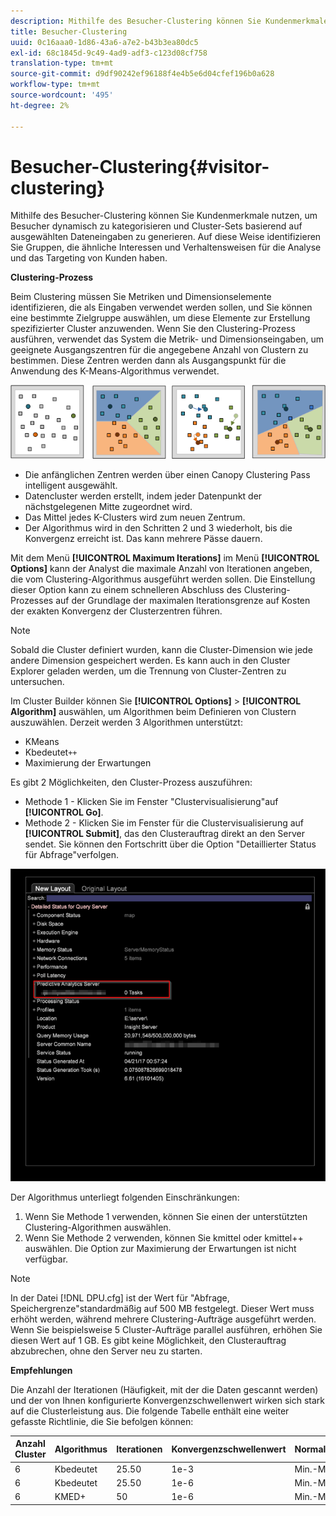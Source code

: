 ```yaml
---
description: Mithilfe des Besucher-Clustering können Sie Kundenmerkmale nutzen, um Besucher dynamisch zu kategorisieren und Cluster-Sets basierend auf ausgewählten Dateneingaben zu generieren. Auf diese Weise identifizieren Sie Gruppen, die ähnliche Interessen und Verhaltensweisen für die Analyse und das Targeting von Kunden haben.
title: Besucher-Clustering
uuid: 0c16aaa0-1d86-43a6-a7e2-b43b3ea80dc5
exl-id: 68c1845d-9c49-4ad9-adf3-c123d08cf758
translation-type: tm+mt
source-git-commit: d9df90242ef96188f4e4b5e6d04cfef196b0a628
workflow-type: tm+mt
source-wordcount: '495'
ht-degree: 2%

---
```


# Besucher-Clustering{#visitor-clustering}

Mithilfe des Besucher-Clustering können Sie Kundenmerkmale nutzen, um Besucher dynamisch zu kategorisieren und Cluster-Sets basierend auf ausgewählten Dateneingaben zu generieren. Auf diese Weise identifizieren Sie Gruppen, die ähnliche Interessen und Verhaltensweisen für die Analyse und das Targeting von Kunden haben.

**Clustering-Prozess**

Beim Clustering müssen Sie Metriken und Dimensionselemente identifizieren, die als Eingaben verwendet werden sollen, und Sie können eine bestimmte Zielgruppe auswählen, um diese Elemente zur Erstellung spezifizierter Cluster anzuwenden. Wenn Sie den Clustering-Prozess ausführen, verwendet das System die Metrik- und Dimensionseingaben, um geeignete Ausgangszentren für die angegebene Anzahl von Clustern zu bestimmen. Diese Zentren werden dann als Ausgangspunkt für die Anwendung des K-Means-Algorithmus verwendet.

![](assets/K_algorithm.png)

* Die anfänglichen Zentren werden über einen Canopy Clustering Pass intelligent ausgewählt.
* Datencluster werden erstellt, indem jeder Datenpunkt der nächstgelegenen Mitte zugeordnet wird.
* Das Mittel jedes K-Clusters wird zum neuen Zentrum.
* Der Algorithmus wird in den Schritten 2 und 3 wiederholt, bis die Konvergenz erreicht ist. Das kann mehrere Pässe dauern.

Mit dem Menü **[!UICONTROL Maximum Iterations]** im Menü **[!UICONTROL Options]** kann der Analyst die maximale Anzahl von Iterationen angeben, die vom Clustering-Algorithmus ausgeführt werden sollen. Die Einstellung dieser Option kann zu einem schnelleren Abschluss des Clustering-Prozesses auf der Grundlage der maximalen Iterationsgrenze auf Kosten der exakten Konvergenz der Clusterzentren führen.

>[!NOTE]
>
>Sobald die Cluster definiert wurden, kann die Cluster-Dimension wie jede andere Dimension gespeichert werden. Es kann auch in den Cluster Explorer geladen werden, um die Trennung von Cluster-Zentren zu untersuchen.

Im Cluster Builder können Sie **[!UICONTROL Options]** > **[!UICONTROL Algorithm]** auswählen, um Algorithmen beim Definieren von Clustern auszuwählen. Derzeit werden 3 Algorithmen unterstützt:

* KMeans
* Kbedeutet`++`
* Maximierung der Erwartungen

Es gibt 2 Möglichkeiten, den Cluster-Prozess auszuführen:

* Methode 1 - Klicken Sie im Fenster &quot;Clustervisualisierung&quot;auf **[!UICONTROL Go]**.
* Methode 2 - Klicken Sie im Fenster für die Clustervisualisierung auf **[!UICONTROL Submit]**, das den Clusterauftrag direkt an den Server sendet. Sie können den Fortschritt über die Option &quot;Detaillierter Status für Abfrage&quot;verfolgen.

![](assets/dwb_visitorclustering.png)

Der Algorithmus unterliegt folgenden Einschränkungen:

1. Wenn Sie Methode 1 verwenden, können Sie einen der unterstützten Clustering-Algorithmen auswählen.
1. Wenn Sie Methode 2 verwenden, können Sie kmittel oder kmittel++ auswählen. Die Option zur Maximierung der Erwartungen ist nicht verfügbar.

>[!NOTE]
>
>In der Datei [!DNL DPU.cfg] ist der Wert für &quot;Abfrage, Speichergrenze&quot;standardmäßig auf 500 MB festgelegt. Dieser Wert muss erhöht werden, während mehrere Clustering-Aufträge ausgeführt werden. Wenn Sie beispielsweise 5 Cluster-Aufträge parallel ausführen, erhöhen Sie diesen Wert auf 1 GB. Es gibt keine Möglichkeit, den Clusterauftrag abzubrechen, ohne den Server neu zu starten.

**Empfehlungen**

Die Anzahl der Iterationen (Häufigkeit, mit der die Daten gescannt werden) und der von Ihnen konfigurierte Konvergenzschwellenwert wirken sich stark auf die Clusterleistung aus. Die folgende Tabelle enthält eine weiter gefasste Richtlinie, die Sie befolgen können:

| Anzahl Cluster | Algorithmus | Iterationen | Konvergenzschwellenwert | Normalisierung |
|---|---|---|---|---|
| 6 | Kbedeutet | 25.50 | 1e-3 | Min.-Max |
| 6 | Kbedeutet | 25.50 | 1e-6 | Min.-Max |
| 6 | KMED+ | 50 | 1e-6 | Min.-Max |
